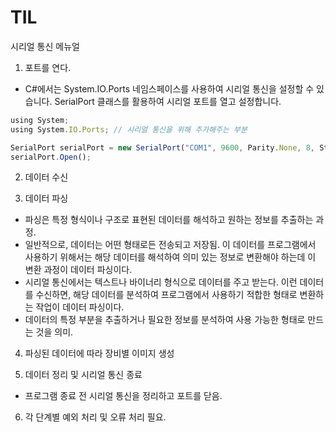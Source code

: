 # TIL

시리얼 통신 메뉴얼
1. 포트를 연다.
- C#에서는 System.IO.Ports 네임스페이스를 사용하여 시리얼 통신을 설정할 수 있습니다. SerialPort 클래스를 활용하여 시리얼 포트를 열고 설정합니다.

```jsx
using System;
using System.IO.Ports; // 시리얼 통신을 위해 추가해주는 부분

SerialPort serialPort = new SerialPort("COM1", 9600, Parity.None, 8, StopBits.One);
serialPort.Open();
```

2. 데이터 수신


3. 데이터 파싱
- 파싱은 특정 형식이나 구조로 표현된 데이터를 해석하고 원하는 정보를 추출하는 과정. 
- 일반적으로, 데이터는 어떤 형태로든 전송되고 저장됨. 이 데이터를 프로그램에서 사용하기 위해서는 해당 데이터를 해석하여 의미 있는 정보로 변환해야 하는데 이 변환 과정이 데이터 파싱이다.
- 시리얼 통신에서는 텍스트나 바이너리 형식으로 데이터를 주고 받는다. 이런 데이터를 수신하면, 해당 데이터를 분석하여 프로그램에서 사용하기 적합한 형태로 변환하는 작업이 데이터 파싱이다.
- 데이터의 특정 부분을 추출하거나 필요한 정보를 분석하여 사용 가능한 형태로 만드는 것을 의미.


4. 파싱된 데이터에 따라 장비별 이미지 생성


5. 데이터 정리 및 시리얼 통신 종료
- 프로그램 종료 전 시리얼 통신을 정리하고 포트를 닫음.


6. 각 단계별 예외 처리 및 오류 처리 필요.

